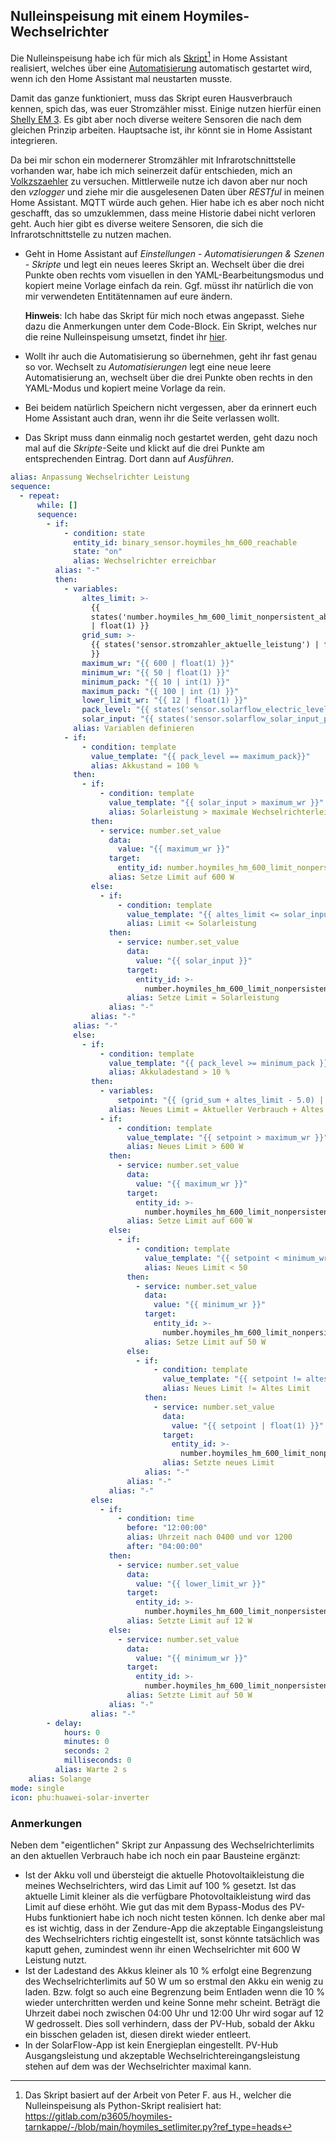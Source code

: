 ## Nulleinspeisung mit einem Hoymiles-Wechselrichter
Die Nulleinspeisung habe ich für mich als [Skript](script.yaml)[^1] in Home Assistant realisiert, welches über eine [Automatisierung](automation.yaml) automatisch gestartet wird, wenn ich den Home Assistant mal neustarten musste.

Damit das ganze funktioniert, muss das Skript euren Hausverbrauch kennen, spich das, was euer Stromzähler misst. Einige nutzen hierfür einen [Shelly EM 3](https://www.shelly.com/de/products/shop/shelly-3em-1). Es gibt aber noch diverse weitere Sensoren die nach dem gleichen Prinzip arbeiten. Hauptsache ist, ihr könnt sie in Home Assistant integrieren.

Da bei mir schon ein modernerer Stromzähler mit Infrarotschnittstelle vorhanden war, habe ich mich seinerzeit dafür entschieden, mich an [Volkzszaehler](https://wiki.volkszaehler.org/) zu versuchen. Mittlerweile nutze ich davon aber nur noch den _vzlogger_ und ziehe mir die ausgelesenen Daten über _RESTful_ in meinen Home Assistant. MQTT würde auch gehen. Hier habe ich es aber noch nicht geschafft, das so umzuklemmen, dass meine Historie dabei nicht verloren geht. Auch hier gibt es diverse weitere Sensoren, die sich die Infrarotschnittstelle zu nutzen machen.
+ Geht in Home Assistant auf _Einstellungen_ - _Automatisierungen & Szenen_ - _Skripte_ und legt ein neues leeres Skript an. Wechselt über die drei Punkte oben rechts vom visuellen in den YAML-Bearbeitungsmodus und kopiert meine Vorlage einfach da rein. Ggf. müsst ihr natürlich die von mir verwendeten Entitätennamen auf eure ändern.
  
  **Hinweis**: Ich habe das Skript für mich noch etwas angepasst. Siehe dazu die Anmerkungen unter dem Code-Block. Ein Skript, welches nur die reine Nulleinspeisung umsetzt, findet ihr [hier](script_nur_nulleinspeisung.yaml).
+ Wollt ihr auch die Automatisierung so übernehmen, geht ihr fast genau so vor. Wechselt zu _Automatisierungen_ legt eine neue leere Automatisierung an, wechselt über die drei Punkte oben rechts in den YAML-Modus und kopiert meine Vorlage da rein.
+ Bei beidem natürlich Speichern nicht vergessen, aber da erinnert euch Home Assistant auch dran, wenn ihr die Seite verlassen wollt.
+ Das Skript muss dann einmalig noch gestartet werden, geht dazu noch mal auf die _Skripte_-Seite und klickt auf die drei Punkte am entsprechenden Eintrag. Dort dann auf _Ausführen_.
```yaml
alias: Anpassung Wechselrichter Leistung
sequence:
  - repeat:
      while: []
      sequence:
        - if:
            - condition: state
              entity_id: binary_sensor.hoymiles_hm_600_reachable
              state: "on"
              alias: Wechselrichter erreichbar
          alias: "-"
          then:
            - variables:
                altes_limit: >-
                  {{
                  states('number.hoymiles_hm_600_limit_nonpersistent_absolute')
                  | float(1) }}
                grid_sum: >-
                  {{ states('sensor.stromzahler_aktuelle_leistung') | float(1)
                  }}
                maximum_wr: "{{ 600 | float(1) }}"
                minimum_wr: "{{ 50 | float(1) }}"
                minimum_pack: "{{ 10 | int(1) }}"
                maximum_pack: "{{ 100 | int (1) }}"
                lower_limit_wr: "{{ 12 | float(1) }}"
                pack_level: "{{ states('sensor.solarflow_electric_level') | int(1) }}"
                solar_input: "{{ states('sensor.solarflow_solar_input_power') | float(1) }}"
              alias: Variablen definieren
            - if:
                - condition: template
                  value_template: "{{ pack_level == maximum_pack}}"
                  alias: Akkustand = 100 %
              then:
                - if:
                    - condition: template
                      value_template: "{{ solar_input > maximum_wr }}"
                      alias: Solarleistung > maximale Wechselrichterleistung
                  then:
                    - service: number.set_value
                      data:
                        value: "{{ maximum_wr }}"
                      target:
                        entity_id: number.hoymiles_hm_600_limit_nonpersistent_absolute
                      alias: Setze Limit auf 600 W
                  else:
                    - if:
                        - condition: template
                          value_template: "{{ altes_limit <= solar_input}}"
                          alias: Limit <= Solarleistung
                      then:
                        - service: number.set_value
                          data:
                            value: "{{ solar_input }}"
                          target:
                            entity_id: >-
                              number.hoymiles_hm_600_limit_nonpersistent_absolute
                          alias: Setze Limit = Solarleistung
                      alias: "-"
                  alias: "-"
              alias: "-"
              else:
                - if:
                    - condition: template
                      value_template: "{{ pack_level >= minimum_pack }}"
                      alias: Akkuladestand > 10 %
                  then:
                    - variables:
                        setpoint: "{{ (grid_sum + altes_limit - 5.0) | float(1) }}"
                      alias: Neues Limit = Aktueller Verbrauch + Altes Limit - 5
                    - if:
                        - condition: template
                          value_template: "{{ setpoint > maximum_wr }}"
                          alias: Neues Limit > 600 W
                      then:
                        - service: number.set_value
                          data:
                            value: "{{ maximum_wr }}"
                          target:
                            entity_id: >-
                              number.hoymiles_hm_600_limit_nonpersistent_absolute
                          alias: Setze Limit auf 600 W
                      else:
                        - if:
                            - condition: template
                              value_template: "{{ setpoint < minimum_wr}}"
                              alias: Neues Limit < 50
                          then:
                            - service: number.set_value
                              data:
                                value: "{{ minimum_wr }}"
                              target:
                                entity_id: >-
                                  number.hoymiles_hm_600_limit_nonpersistent_absolute
                              alias: Setze Limit auf 50 W
                          else:
                            - if:
                                - condition: template
                                  value_template: "{{ setpoint != altes_limit }}"
                                  alias: Neues Limit != Altes Limit
                              then:
                                - service: number.set_value
                                  data:
                                    value: "{{ setpoint | float(1) }}"
                                  target:
                                    entity_id: >-
                                      number.hoymiles_hm_600_limit_nonpersistent_absolute
                                  alias: Setzte neues Limit
                              alias: "-"
                          alias: "-"
                      alias: "-"
                  else:
                    - if:
                        - condition: time
                          before: "12:00:00"
                          alias: Uhrzeit nach 0400 und vor 1200
                          after: "04:00:00"
                      then:
                        - service: number.set_value
                          data:
                            value: "{{ lower_limit_wr }}"
                          target:
                            entity_id: >-
                              number.hoymiles_hm_600_limit_nonpersistent_absolute
                          alias: Setzte Limit auf 12 W
                      else:
                        - service: number.set_value
                          data:
                            value: "{{ minimum_wr }}"
                          target:
                            entity_id: >-
                              number.hoymiles_hm_600_limit_nonpersistent_absolute
                          alias: Setzte Limit auf 50 W
                      alias: "-"
                  alias: "-"
        - delay:
            hours: 0
            minutes: 0
            seconds: 2
            milliseconds: 0
          alias: Warte 2 s
    alias: Solange
mode: single
icon: phu:huawei-solar-inverter
```
### Anmerkungen
Neben dem "eigentlichen" Skript zur Anpassung des Wechselrichterlimits an den aktuellen Verbrauch habe ich noch ein paar Bausteine ergänzt:
+ Ist der Akku voll und übersteigt die aktuelle Photovoltaikleistung die meines Wechselrichters, wird das Limit auf 100 % gesetzt. Ist das aktuelle Limit kleiner als die verfügbare Photovoltaikleistung wird das Limit auf diese erhöht. Wie gut das mit dem Bypass-Modus des PV-Hubs funktioniert habe ich noch nicht testen können. Ich denke aber mal es ist wichtig, dass in der Zendure-App die akzeptable Eingangsleistung des Wechselrichters richtig eingestellt ist, sonst könnte tatsächlich was kaputt gehen, zumindest wenn ihr einen Wechselrichter mit 600 W Leistung nutzt.
+ Ist der Ladestand des Akkus kleiner als 10 % erfolgt eine Begrenzung des Wechselrichterlimits auf 50 W um so erstmal den Akku ein wenig zu laden. Bzw. folgt so auch eine Begrenzung beim Entladen wenn die 10 % wieder unterchritten werden und keine Sonne mehr scheint. Beträgt die Uhrzeit dabei noch zwischen 04:00 Uhr und 12:00 Uhr wird sogar auf 12 W gedrosselt. Dies soll verhindern, dass der PV-Hub, sobald der Akku ein bisschen geladen ist, diesen direkt wieder entleert.
+ In der SolarFlow-App ist kein Energieplan eingestellt. PV-Hub Ausgangsleistung und akzeptable Wechselrichtereingangsleistung stehen auf dem was der Wechselrichter maximal kann.
[^1]: Das Skript basiert auf der Arbeit von Peter F. aus H., welcher die Nulleinspeisung als Python-Skript realisiert hat: https://gitlab.com/p3605/hoymiles-tarnkappe/-/blob/main/hoymiles_setlimiter.py?ref_type=heads
